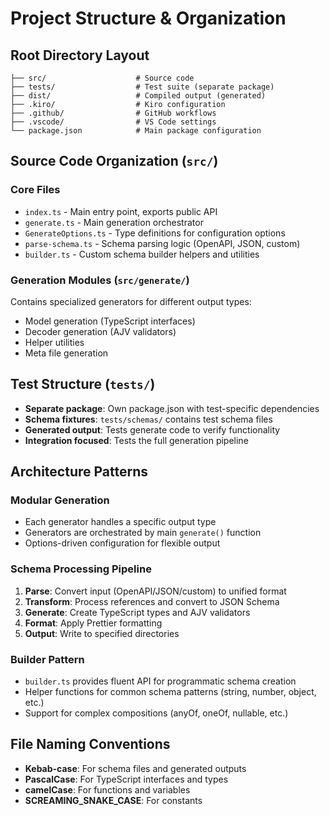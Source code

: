 # Project Structure & Organization

## Root Directory Layout

```
├── src/                    # Source code
├── tests/                  # Test suite (separate package)
├── dist/                   # Compiled output (generated)
├── .kiro/                  # Kiro configuration
├── .github/                # GitHub workflows
├── .vscode/                # VS Code settings
└── package.json            # Main package configuration
```

## Source Code Organization (`src/`)

### Core Files
- `index.ts` - Main entry point, exports public API
- `generate.ts` - Main generation orchestrator
- `GenerateOptions.ts` - Type definitions for configuration options
- `parse-schema.ts` - Schema parsing logic (OpenAPI, JSON, custom)
- `builder.ts` - Custom schema builder helpers and utilities

### Generation Modules (`src/generate/`)
Contains specialized generators for different output types:
- Model generation (TypeScript interfaces)
- Decoder generation (AJV validators)
- Helper utilities
- Meta file generation

## Test Structure (`tests/`)

- **Separate package**: Own package.json with test-specific dependencies
- **Schema fixtures**: `tests/schemas/` contains test schema files
- **Generated output**: Tests generate code to verify functionality
- **Integration focused**: Tests the full generation pipeline

## Architecture Patterns

### Modular Generation
- Each generator handles a specific output type
- Generators are orchestrated by main `generate()` function
- Options-driven configuration for flexible output

### Schema Processing Pipeline
1. **Parse**: Convert input (OpenAPI/JSON/custom) to unified format
2. **Transform**: Process references and convert to JSON Schema
3. **Generate**: Create TypeScript types and AJV validators
4. **Format**: Apply Prettier formatting
5. **Output**: Write to specified directories

### Builder Pattern
- `builder.ts` provides fluent API for programmatic schema creation
- Helper functions for common schema patterns (string, number, object, etc.)
- Support for complex compositions (anyOf, oneOf, nullable, etc.)

## File Naming Conventions

- **Kebab-case**: For schema files and generated outputs
- **PascalCase**: For TypeScript interfaces and types
- **camelCase**: For functions and variables
- **SCREAMING_SNAKE_CASE**: For constants